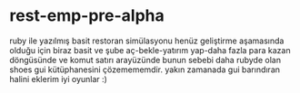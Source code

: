 # rest-emp-pre-alpha
ruby ile yazılmış basit restoran simülasyonu henüz geliştirme aşamasında olduğu için biraz basit ve şube aç-bekle-yatırım yap-daha fazla para kazan döngüsünde ve komut satırı arayüzünde bunun sebebi daha rubyde olan shoes gui kütüphanesini çözemememdir. yakın zamanada gui barındıran halini eklerim iyi oyunlar :)
